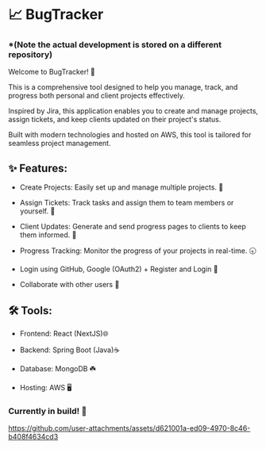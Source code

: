 # 📈 BugTracker

### *(Note the actual development is stored on a different repository)
Welcome to BugTracker! 🚀

This is a comprehensive tool designed to help you manage, track, and progress both personal and client projects effectively. 

Inspired by Jira, this application enables you to create and manage projects, assign tickets, and keep clients updated on their project's status. 

Built with modern technologies and hosted on AWS, this tool is tailored for seamless project management.


## ✨ Features:

- Create Projects: Easily set up and manage multiple projects. 🔋

- Assign Tickets: Track tasks and assign them to team members or yourself. 🎫

- Client Updates: Generate and send progress pages to clients to keep them informed. 👥

- Progress Tracking: Monitor the progress of your projects in real-time. 🕣

- Login using GitHub, Google (OAuth2) + Register and Login 🔐

- Collaborate with other users 🤝

##  🛠️ Tools:
- Frontend: React (NextJS)🌐

- Backend: Spring Boot (Java)☕️

- Database: MongoDB ☘️

- Hosting: AWS 🖥️

### Currently in build! 🚧
  


https://github.com/user-attachments/assets/d621001a-ed09-4970-8c46-b408f4634cd3

